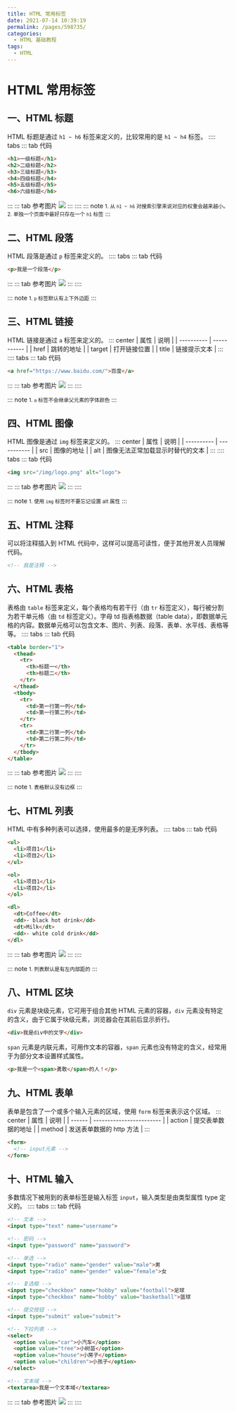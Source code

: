 ```yaml
---
title: HTML 常用标签
date: 2021-07-14 10:39:19
permalink: /pages/598735/
categories:
  - HTML 基础教程
tags:
  - HTML
---
```

# HTML 常用标签

## 一、HTML 标题

HTML 标题是通过 `h1 ~ h6` 标签来定义的，比较常用的是 `h1 ~ h4` 标签。
:::: tabs
::: tab 代码
```html
<h1>一级标题</h1>
<h2>二级标题</h2>
<h3>三级标题</h3>
<h4>四级标题</h4>
<h5>五级标题</h5>
<h6>六级标题</h6>
```
:::
::: tab 参考图片
![](https://cdn.jsdelivr.net/gh/xiaoyang-web/blog-imgs/images/20210709163318.png)
:::
::::
::: note
<small>1. 从 <code>h1 ~ h6</code> 对搜索引擎来说对应的权重会越来越小。</small>
<br>
<small>2. 单独一个页面中最好只存在一个 <code>h1</code> 标签</small>
:::

## 二、HTML 段落

HTML 段落是通过 `p` 标签来定义的。
:::: tabs
::: tab 代码
```html
<p>我是一个段落</p>
```
:::
::: tab 参考图片
![](https://cdn.jsdelivr.net/gh/xiaoyang-web/blog-imgs/images/20210709164215.png)
:::
::::

::: note
<small>1. <code>p</code> 标签默认有上下外边距</small>
:::

## 三、HTML 链接

HTML 链接是通过 `a` 标签来定义的。
::: center
| 属性  | 说明         |
| ---------- | ----------- |
| href   | 跳转的地址   |
| target | 打开链接位置 |
| title  | 链接提示文本 |
:::
:::: tabs
::: tab 代码
```html
<a href="https://www.baidu.com/">百度</a>
```
:::
::: tab 参考图片
![](https://cdn.jsdelivr.net/gh/xiaoyang-web/blog-imgs/images/20210709164444.png)
:::
::::

::: note
<small>1. <code>a</code> 标签不会继承父元素的字体颜色</small>
:::

## 四、HTML 图像

HTML 图像是通过 `img` 标签来定义的。
::: center
| 属性  | 说明         |
| ---------- | ----------- |
| src | 图像的地址 |
| alt | 图像无法正常加载显示时替代的文本 |
:::
:::: tabs
::: tab 代码
```html
<img src="/img/logo.png" alt="logo">
```
:::
::: tab 参考图片
![](https://cdn.jsdelivr.net/gh/xiaoyang-web/blog-imgs/images/20210709164637.png)
:::
::::

::: note
<small>1. 使用 <code>img</code> 标签时不要忘记设置 alt 属性</small>
:::

## 五、HTML 注释

可以将注释插入到 HTML 代码中，这样可以提高可读性，便于其他开发人员理解代码。
```html
<!-- 我是注释 -->
```

## 六、HTML 表格

表格由 `table` 标签来定义，每个表格均有若干行（由 `tr` 标签定义），每行被分割为若干单元格（由 `td` 标签定义）。字母 td 指表格数据（table data），即数据单元格的内容。数据单元格可以包含文本、图片、列表、段落、表单、水平线、表格等等。
:::: tabs
::: tab 代码
```html
<table border="1">
  <thead>
    <tr>
      <th>标题一</th>
      <th>标题二</th>
    </tr>
  </thead>
  <tbody>
    <tr>
      <td>第一行第一列</td>
      <td>第一行第二列</td>
    </tr>
    <tr>
      <td>第二行第一列</td>
      <td>第二行第二列</td>
    </tr>
  </tbody>
</table>
```
:::
::: tab 参考图片
![](https://cdn.jsdelivr.net/gh/xiaoyang-web/blog-imgs/images/20210709164808.png)
:::
::::

::: note
<small>1. 表格默认没有边框</small>
:::

## 七、HTML 列表

HTML 中有多种列表可以选择，使用最多的是无序列表。
:::: tabs
::: tab 代码
```html
<ul>
  <li>项目1</li>
  <li>项目2</li>
</ul>

<ol>
  <li>项目1</li>
  <li>项目2</li>
</ol>

<dl>
  <dt>Coffee</dt>
  <dd>- black hot drink</dd>
  <dt>Milk</dt>
  <dd>- white cold drink</dd>
</dl>
```
:::
::: tab 参考图片
![](https://cdn.jsdelivr.net/gh/xiaoyang-web/blog-imgs/images/20210709164924.png)
:::
::::

::: note
<small>1. 列表默认是有左内部距的</small>
:::

## 八、HTML 区块

`div` 元素是块级元素，它可用于组合其他 HTML 元素的容器，`div` 元素没有特定的含义，由于它属于块级元素，浏览器会在其前后显示折行。
```html
<div>我是div中的文字</div>
```
`span` 元素是内联元素，可用作文本的容器，`span` 元素也没有特定的含义，经常用于为部分文本设置样式属性。
```html
<p>我是一个<span>勇敢</span>的人！</p>
```

## 九、HTML 表单

表单是包含了一个或多个输入元素的区域，使用 `form` 标签来表示这个区域。
::: center
| 属性   | 说明                     |
| ------ | ------------------------ |
| action | 提交表单数据的地址       |
| method | 发送表单数据的 http 方法 |
:::
```html
<form>
  <!-- input元素 -->
</form>
```

## 十、HTML 输入

多数情况下被用到的表单标签是输入标签 `input`，输入类型是由类型属性 type 定义的。
:::: tabs
::: tab 代码
```html
<!-- 文本 -->
<input type="text" name="username">

<!-- 密码 -->
<input type="password" name="password">

<!-- 单选 -->
<input type="radio" name="gender" value="male">男
<input type="radio" name="gender" value="female">女

<!-- 复选框 -->
<input type="checkbox" name="hobby" value="football">足球
<input type="checkbox" name="hobby" value="basketball">篮球

<!-- 提交按钮 -->
<input type="submit" value="submit">

<!-- 下拉列表 -->
<select>
  <option value="car">小汽车</option>
  <option value="tree">小树苗</option>
  <option value="house">小房子</option>
  <option value="children">小孩子</option>
</select>

<!-- 文本域 -->
<textarea>我是一个文本域</textarea>
```
:::
::: tab 参考图片
![](https://cdn.jsdelivr.net/gh/xiaoyang-web/blog-imgs/images/20210709165320.png)
:::
::::